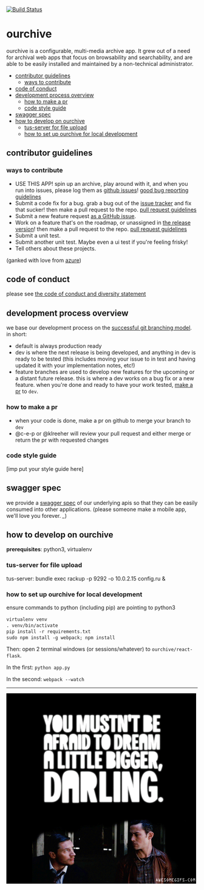 [![Build Status](https://travis-ci.org/c-e-p/ourchive.svg?branch=travis-ci)](https://travis-ci.org/c-e-p/ourchive)

# ourchive

ourchive is a configurable, multi-media archive app. It grew out of a need for archival web apps that focus on browsability and searchability, and are able to be easily installed and maintained by a non-technical administrator.

<!-- MarkdownTOC -->

- [contributor guidelines](#contributor-guidelines)
    - [ways to contribute](#ways-to-contribute)
- [code of conduct](#code-of-conduct)
- [development process overview](#development-process-overview)
    - [how to make a pr](#how-to-make-a-pr)
    - [code style guide](#code-style-guide)
- [swagger spec](#swagger-spec)
- [how to develop on ourchive](#how-to-develop-on-ourchive)
    - [tus-server for file upload](#tus-server-for-file-upload)
    - [how to set up ourchive for local development](#how-to-set-up-ourchive-for-local-development)

<!-- /MarkdownTOC -->

<a name="contributor-guidelines"></a>
## contributor guidelines

<a name="ways-to-contribute"></a>
### ways to contribute

- USE THIS APP! spin up an archive, play around with it, and when you run into issues, please log them as [github issues]()! [good bug reporting guidelines](https://www.joelonsoftware.com/2000/11/08/painless-bug-tracking/)
- Submit a code fix for a bug. grab a bug out of the [issue tracker]() and fix that sucker! then make a pull request to the repo. [pull request guidelines]()
- Submit a new feature request [as a GitHub issue]().
- Work on a feature that's on the roadmap, or unassigned in [the release version]()! then make a pull request to the repo. [pull request guidelines]()
- Submit a unit test.
- Submit another unit test. Maybe even a ui test if you're feeling frisky!
- Tell others about these projects.

(ganked with love from [azure](https://azure.github.io/guidelines/))

<a name="code-of-conduct"></a>
## code of conduct

please see [the code of conduct and diversity statement](codeofconduct.md)

<a name="development-process-overview"></a>
## development process overview

we base our development process on the [successful git branching model](http://nvie.com/posts/a-successful-git-branching-model/). in short:

- default is always production ready
- dev is where the next release is being developed, and anything in dev is ready to be tested (this includes moving your issue to in test and having updated it with your implementation notes, etc!)
- feature branches are used to develop new features for the upcoming or a distant future release. this is where a dev works on a bug fix or a new feature. when you're done and ready to have your work tested, [make a pr]() to `dev`.

<a name="how-to-make-a-pr"></a>
### how to make a pr

- when your code is done, make a pr on github to merge your branch to `dev`
- @c-e-p or @klreeher will review your pull request and either merge or return the pr with requested changes

<a name="code-style-guide"></a>
### code style guide

[imp put your style guide here]

<a name="swagger-spec"></a>
## swagger spec

we provide a [swagger spec](https://swagger.io/docs/specification/2-0/paths-and-operations/) of our underlying apis so that they can be easily consumed into other applications. (please someone make a mobile app, we'll love you forever. *_*)

<a name="how-to-develop-on-ourchive"></a>
## how to develop on ourchive

**prerequisites**: python3, virtualenv

<a name="tus-server-for-file-upload"></a>
### tus-server for file upload
tus-server: bundle exec rackup -p 9292 -o 10.0.2.15 config.ru &

<a name="how-to-set-up-ourchive-for-local-development"></a>
### how to set up ourchive for local development

ensure commands to python (including pip) are pointing to python3

    virtualenv venv
    . venv/bin/activate
    pip install -r requirements.txt
    sudo npm install -g webpack; npm install

Then: open 2 terminal windows (or sessions/whatever) to `ourchive/react-flask`.

In the first: `python app.py`

In the second: `webpack --watch`

---

![Dream a bit bigger, darling.](inception-dream-bigger.gif)